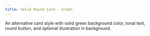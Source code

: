 ```yaml
---
title: Solid Round Card - Green
---
```

An alternative card style with solid green background color, tonal text, round button, and optional illustration in background.
